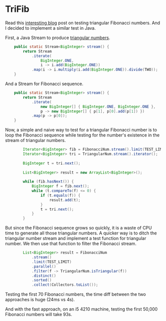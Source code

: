 # TriFib

Read this [interesting blog](https://nedbatchelder.com/blog/201706/triangular_fibonacci_numbers.html) post on testing triangular Fibonacci numbers.  And I decided to implement a similar test in Java.

First, a Java Stream to produce [triangular numbers](https://en.wikipedia.org/wiki/Triangular_number).
```java
    public static Stream<BigInteger> stream() {
        return Stream
            .iterate(
                BigInteger.ONE,
                i -> i.add(BigInteger.ONE))
            .map(i -> i.multiply(i.add(BigInteger.ONE)).divide(TWO));
    }
```
And a Stream for Fibonacci sequence.
```java
    public static Stream<BigInteger> stream() {
        return Stream
            .iterate(
                new BigInteger[] { BigInteger.ONE, BigInteger.ONE },
                p -> new BigInteger[] { p[1], p[0].add(p[1]) })
            .map(p -> p[0]);
    }
```
Now, a simple and naive way to test for a triangular Fibonacci number is to loop the Fibonacci sequence while testing for the number's existence in the stream of triangular numbers.
```java
        Iterator<BigInteger> fib = FibonacciNum.stream().limit(TEST_LIMIT).iterator();
        Iterator<BigInteger> tri = TriangularNum.stream().iterator();
       
        BigInteger t = tri.next();
       
        List<BigInteger> result = new ArrayList<BigInteger>();
       
        while (fib.hasNext()) {
            BigInteger f = fib.next();
            while (t.compareTo(f) <= 0) {
                if (t.equals(f)) {
                    result.add(t);
                }
                t = tri.next();
            }
        }
```
But since the Fibonacci sequence grows so quickly, it is a waste of CPU time to generate all those triangular numbers.  A quicker way is to ditch the triangular number stream and implement a test function for triangular number.  We then use that function to filter the Fibonacci stream.
```java
        List<BigInteger> result = FibonacciNum
            .stream()
            .limit(TEST_LIMIT)
            .parallel()
            .filter(f -> TriangularNum.isTriangular(f))
            .distinct()
            .sorted()
            .collect(Collectors.toList());
```
Testing the first 70 Fibonacci numbers, the time diff between the two approaches is huge (24ms vs 4s).

And with the fast approach, on an i5 4210 machine, testing the first 50,000 Fibonacci numbers will take 93s.


